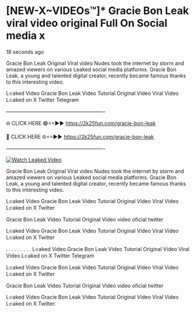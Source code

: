 # [NEW-X~VIDEOs™]* Gracie Bon Leak viral video original Full On Social media x

18 seconds ago

Gracie Bon Leak Original Viral video Nudes took the internet by storm and amazed viewers on various Leaked social media platforms. Gracie Bon Leak, a young and talented digital creator, recently became famous thanks to this interesting video.

L𝚎aked Video Gracie Bon Leak Video Tutorial Original Video Viral Video L𝚎aked on X Twitter Telegram

———————————————————-

🌐 CLICK HERE 🟢==►► https://2k25fun.com/gracie-bon-leak

🔴 CLICK HERE 🌐==►► https://2k25fun.com/gracie-bon-leak

———————————————————-

[![Watch Leaked Video](https://miro.medium.com/v2/resize:fit:828/format:webp/1*cilzJN44JGOrTw9NJCrNHA.gif "Watch Leaked Video")](https://2k25fun.com/gracie-bon-leak)

Gracie Bon Leak Original Viral video Nudes took the internet by storm and amazed viewers on various Leaked social media platforms. Gracie Bon Leak, a young and talented digital creator, recently became famous thanks to this interesting video.

L𝚎aked Video Gracie Bon Leak Video Tutorial Original Video Viral Video L𝚎aked on X Twitter

Gracie Bon Leak Video Tutorial Original Video video oficial twitter

L𝚎aked Video Gracie Bon Leak Video Tutorial Original Video Viral Video L𝚎aked on X Twitter

. . . . . . . . . L𝚎aked Video Gracie Bon Leak Video Tutorial Original Video Viral Video L𝚎aked on X Twitter Telegram

L𝚎aked Video Gracie Bon Leak Video Tutorial Original Video Viral Video L𝚎aked on X Twitter

Gracie Bon Leak Video Tutorial Original Video video oficial twitter

L𝚎aked Video Gracie Bon Leak Video Tutorial Original Video Viral Video L𝚎aked on X Twitter.